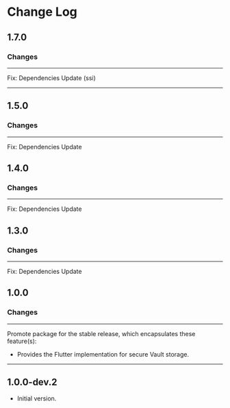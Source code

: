 # Change Log

## 1.7.0

### Changes

---

Fix: Dependencies Update (ssi)

---


## 1.5.0

### Changes

---

Fix: Dependencies Update


## 1.4.0

### Changes

---

Fix: Dependencies Update

## 1.3.0

### Changes

---

Fix: Dependencies Update

## 1.0.0

### Changes

---

Promote package for the stable release, which encapsulates these feature(s):

* Provides the Flutter implementation for secure Vault storage.

---

## 1.0.0-dev.2

- Initial version.
